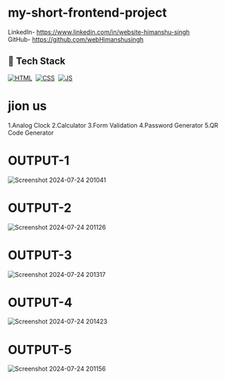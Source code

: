 # my-short-frontend-project

LinkedIn- https://www.linkedin.com/in/website-himanshu-singh<br>
GitHub- https://github.com/webHimanshusingh<br>
## 📌 Tech Stack
[![HTML](https://img.shields.io/badge/html5%20-%23E34F26.svg?&style=for-the-badge&logo=html5&logoColor=white)](https://github.com/jigar-sable/Portfolio-Website/search?l=html)&nbsp;
[![CSS](https://img.shields.io/badge/css3%20-%231572B6.svg?&style=for-the-badge&logo=css3&logoColor=white)](https://github.com/jigar-sable/Portfolio-Website/search?l=css)&nbsp;
[![JS](https://img.shields.io/badge/javascript%20-%23323330.svg?&style=for-the-badge&logo=javascript&logoColor=%23F7DF1E)](https://github.com/jigar-sable/Portfolio-Website/search?l=javascript)
# jion us
1.Analog Clock
2.Calculator
3.Form Validation
4.Password Generator
5.QR Code Generator
# OUTPUT-1
![Screenshot 2024-07-24 201041](https://github.com/user-attachments/assets/83ecba0f-437d-4775-8a89-994c7fba8f28)
# OUTPUT-2
![Screenshot 2024-07-24 201126](https://github.com/user-attachments/assets/7b58fbf5-f2c3-4a52-a276-e27a2e69387d)
# OUTPUT-3
![Screenshot 2024-07-24 201317](https://github.com/user-attachments/assets/a3c818bb-c91f-4dfa-850d-e058b9ebb118)
# OUTPUT-4
![Screenshot 2024-07-24 201423](https://github.com/user-attachments/assets/a9c72904-b950-461f-813d-af0f57bbf361)
# OUTPUT-5
![Screenshot 2024-07-24 201156](https://github.com/user-attachments/assets/84b0da13-4ad6-4c02-8aff-ff5faf08c587)
